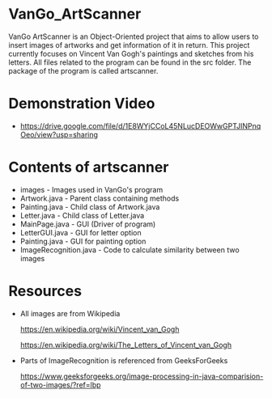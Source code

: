 # VanGo_ArtScanner

VanGo ArtScanner is an Object-Oriented project that aims to allow users to insert images of artworks and get information of it in return. This project currently focuses on Vincent Van Gogh's paintings and sketches from his letters. All files related to the program can be found in the src folder. The package of the program is called artscanner.

# Demonstration Video
- https://drive.google.com/file/d/1E8WYjCCoL45NLucDEOWwGPTJINPnqOeo/view?usp=sharing

# Contents of artscanner
- images - Images used in VanGo's program
- Artwork.java - Parent class containing methods
- Painting.java - Child class of Artwork.java
- Letter.java - Child class of Letter.java
- MainPage.java - GUI (Driver of program)
- LetterGUI.java - GUI for letter option
- Painting.java - GUI for painting option
- ImageRecognition.java - Code to calculate similarity between two images

# Resources
- All images are from Wikipedia

  https://en.wikipedia.org/wiki/Vincent_van_Gogh
  
  https://en.wikipedia.org/wiki/The_Letters_of_Vincent_van_Gogh
- Parts of ImageRecognition is referenced from GeeksForGeeks

  https://www.geeksforgeeks.org/image-processing-in-java-comparision-of-two-images/?ref=lbp
